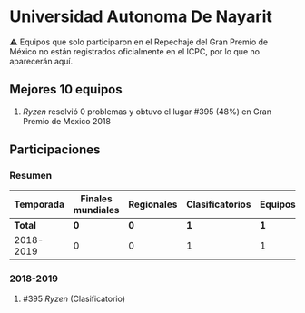 # Universidad Autonoma De Nayarit

:warning: Equipos que solo participaron en el Repechaje del Gran Premio de México no están registrados oficialmente en el ICPC, por lo que no aparecerán aquí.

## Mejores 10 equipos

1. _Ryzen_ resolvió 0 problemas y obtuvo el lugar #395 (48%) en Gran Premio de Mexico 2018

## Participaciones

### Resumen

| Temporada | Finales mundiales | Regionales | Clasificatorios | Equipos |
| --- | --- | --- | --- | --- |
| **Total** | **0** | **0** | **1** | **1** |
| 2018-2019 | 0 | 0 | 1 | 1 |

### 2018-2019

1. #395 _Ryzen_ (Clasificatorio)



